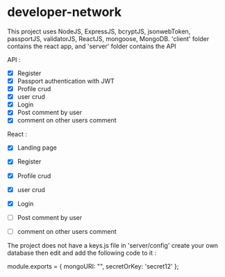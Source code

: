 # developer-network
This project uses NodeJS, ExpressJS, bcryptJS, jsonwebToken, passportJS, validatorJS, ReactJS, mongoose, MongoDB.
'client' folder contains the react app, and 'server' folder contains the API 

API : 
- [x] Register
- [x] Passport authentication with JWT
- [x] Profile crud
- [x] user crud
- [x] Login
- [x] Post comment by user
- [x] comment on other users comment

React :  
- [x] Landing page
- [x] Register
- [x] Profile crud
- [x] user crud
- [x] Login
- [ ] Post comment by user
- [ ] comment on other users comment


The project does not have a keys.js file in 'server/config' 
create your own database then edit and add the following code to it : 

module.exports = {
  mongoURI: "",
  secretOrKey: 'secret12'
}; 
